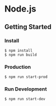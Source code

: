 # Node.js
## Getting Started

### Install
```
$ npm install 
$ npm run build
```
### Production
```
$ npm run start-prod
```
### Run Development
```
$ npm run start-dev
```
